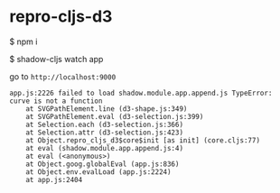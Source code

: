 # repro-cljs-d3

$ npm i

$ shadow-cljs watch app

go to `http://localhost:9000`


```
app.js:2226 failed to load shadow.module.app.append.js TypeError: curve is not a function
    at SVGPathElement.line (d3-shape.js:349)
    at SVGPathElement.eval (d3-selection.js:399)
    at Selection.each (d3-selection.js:366)
    at Selection.attr (d3-selection.js:423)
    at Object.repro_cljs_d3$core$init [as init] (core.cljs:77)
    at eval (shadow.module.app.append.js:4)
    at eval (<anonymous>)
    at Object.goog.globalEval (app.js:836)
    at Object.env.evalLoad (app.js:2224)
    at app.js:2404
```
